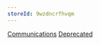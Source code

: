 ```yaml
---
storeId: 9wzdncrfhvqm
---
```


[Communications](../Communications.md)
[Deprecated](../Deprecated.md)
